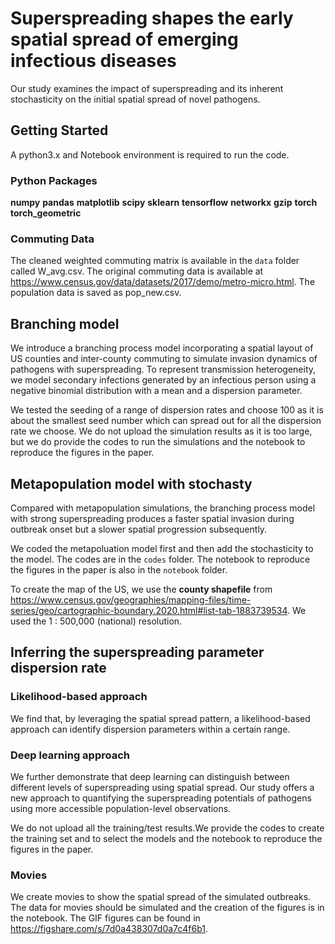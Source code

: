 # Superspreading shapes the early spatial spread of emerging infectious diseases

Our study examines the impact of superspreading and its inherent stochasticity on the initial spatial spread of novel pathogens. 

## Getting Started
A python3.x and Notebook environment is required to run the code.
### Python Packages
**numpy**
**pandas**
**matplotlib**
**scipy**
**sklearn**
**tensorflow**
**networkx**
**gzip**
**torch**
**torch_geometric**

### Commuting Data
The cleaned weighted commuting matrix is available in the `data` folder called W_avg.csv. The original commuting data is available at https://www.census.gov/data/datasets/2017/demo/metro-micro.html. The population data is saved as pop_new.csv. 

## Branching model  
We introduce a branching process model incorporating a spatial layout of US counties and inter-county commuting to simulate invasion dynamics of pathogens with superspreading. To represent transmission heterogeneity, we model secondary infections generated by an infectious person using a negative binomial distribution with a mean  and a dispersion parameter.

We tested the seeding of a range of dispersion rates and choose $100$ as it is about the smallest seed number which can spread out for all the dispersion rate we choose. We do not upload the simulation results as it is too large, but we do provide the codes to run the simulations and the notebook to reproduce the figures in the paper.

## Metapopulation model with stochasty
Compared with metapopulation simulations, the branching process model with strong superspreading produces a faster spatial invasion during outbreak onset but a slower spatial progression subsequently.

We coded the metapoluation model first and then add the stochasticity to the model. The codes are in the `codes` folder. The notebook to reproduce the figures in the paper is also in the `notebook` folder.

To create the map of the US, we use the **county shapefile** from https://www.census.gov/geographies/mapping-files/time-series/geo/cartographic-boundary.2020.html#list-tab-1883739534. We used the 1 : 500,000 (national) resolution. 

## Inferring the superspreading parameter dispersion rate

### Likelihood-based approach
We find that, by leveraging the spatial spread pattern, a likelihood-based approach can identify dispersion parameters within a certain range.
### Deep learning approach
We further demonstrate that deep learning can distinguish between different levels of superspreading using spatial spread. Our study offers a new approach to quantifying the superspreading potentials of pathogens using more accessible population-level observations.

We do not upload all the training/test results.We provide the codes to create the training set and to select the models and the notebook to reproduce the figures in the paper. 
### Movies
We create movies to show the spatial spread of the simulated outbreaks. The data for movies should be simulated and the creation of the figures is in the notebook. The GIF figures can be found in https://figshare.com/s/7d0a438307d0a7c4f6b1.
